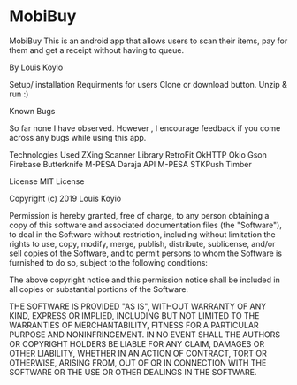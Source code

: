 # MobiBuy

MobiBuy
This is an android app that allows users to scan their items, pay for them and get a receipt without having to queue. 

By Louis Koyio 

Setup/ installation Requirments for users Clone or download button. Unzip & run :)


Known Bugs 

So far none I have observed. However , I encourage feedback if you come across any bugs while using this app.

Technologies Used
ZXing Scanner Library
RetroFit
OkHTTP
Okio
Gson
Firebase
Butterknife
M-PESA Daraja API
M-PESA STKPush 
Timber

License MIT License

Copyright (c) 2019 Louis Koyio

Permission is hereby granted, free of charge, to any person obtaining a copy of this software and associated documentation files (the "Software"), to deal in the Software without restriction, including without limitation the rights to use, copy, modify, merge, publish, distribute, sublicense, and/or sell copies of the Software, and to permit persons to whom the Software is furnished to do so, subject to the following conditions:

The above copyright notice and this permission notice shall be included in all copies or substantial portions of the Software.

THE SOFTWARE IS PROVIDED "AS IS", WITHOUT WARRANTY OF ANY KIND, EXPRESS OR IMPLIED, INCLUDING BUT NOT LIMITED TO THE WARRANTIES OF MERCHANTABILITY, FITNESS FOR A PARTICULAR PURPOSE AND NONINFRINGEMENT. IN NO EVENT SHALL THE AUTHORS OR COPYRIGHT HOLDERS BE LIABLE FOR ANY CLAIM, DAMAGES OR OTHER LIABILITY, WHETHER IN AN ACTION OF CONTRACT, TORT OR OTHERWISE, ARISING FROM, OUT OF OR IN CONNECTION WITH THE SOFTWARE OR THE USE OR OTHER DEALINGS IN THE SOFTWARE.
